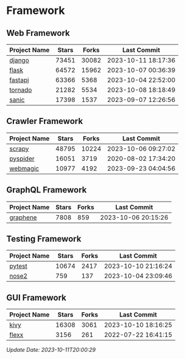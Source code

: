 # Framework

## Web Framework
| Project Name | Stars | Forks | Last Commit |
| ------------ | ----- | ----- | ----------- |
| [django](https://github.com/django/django) | 73451 | 30082 | 2023-10-11 18:17:36 |
| [flask](https://github.com/pallets/flask) | 64572 | 15962 | 2023-10-07 00:36:39 |
| [fastapi](https://github.com/tiangolo/fastapi) | 63366 | 5368 | 2023-10-04 22:52:00 |
| [tornado](https://github.com/tornadoweb/tornado) | 21282 | 5534 | 2023-10-08 18:18:49 |
| [sanic](https://github.com/sanic-org/sanic) | 17398 | 1537 | 2023-09-07 12:26:56 |

## Crawler Framework
| Project Name | Stars | Forks | Last Commit |
| ------------ | ----- | ----- | ----------- |
| [scrapy](https://github.com/scrapy/scrapy) | 48795 | 10224 | 2023-10-06 09:27:02 |
| [pyspider](https://github.com/binux/pyspider) | 16051 | 3719 | 2020-08-02 17:34:20 |
| [webmagic](https://github.com/code4craft/webmagic) | 10977 | 4192 | 2023-09-23 04:04:56 |

## GraphQL Framework
| Project Name | Stars | Forks | Last Commit |
| ------------ | ----- | ----- | ----------- |
| [graphene](https://github.com/graphql-python/graphene) | 7808 | 859 | 2023-10-06 20:15:26 |

## Testing Framework
| Project Name | Stars | Forks | Last Commit |
| ------------ | ----- | ----- | ----------- |
| [pytest](https://github.com/pytest-dev/pytest) | 10674 | 2417 | 2023-10-10 21:16:24 |
| [nose2](https://github.com/nose-devs/nose2) | 759 | 137 | 2023-10-04 23:09:46 |

## GUI Framework
| Project Name | Stars | Forks | Last Commit |
| ------------ | ----- | ----- | ----------- |
| [kivy](https://github.com/kivy/kivy) | 16308 | 3061 | 2023-10-10 18:16:25 |
| [flexx](https://github.com/flexxui/flexx) | 3156 | 261 | 2022-07-22 16:41:15 |

*Update Date: 2023-10-11T20:00:29*